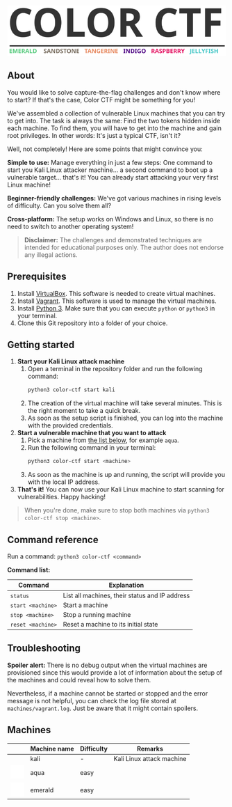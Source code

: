 ![COLOR CTF](logo/logo.svg)

## About

You would like to solve capture-the-flag challenges and don't know where to start? If that's the case, Color CTF might be something for you!

We've assembled a collection of vulnerable Linux machines that you can try to get into. The task is always the same: Find the two tokens hidden inside each machine. To find them, you will have to get into the machine and gain root privileges. In other words: It's just a typical CTF, isn't it?

Well, not completely! Here are some points that might convince you:

**Simple to use:** Manage everything in just a few steps: One command to start you Kali Linux attacker machine... a second command to boot up a vulnerable target... that's it! You can already start attacking your very first Linux machine!

**Beginner-friendly challenges:** We've got various machines in rising levels of difficulty. Can you solve them all?

**Cross-platform:** The setup works on Windows and Linux, so there is no need to switch to another operating system!

> **Disclaimer:** The challenges and demonstrated techniques are intended for educational purposes only. The author does not endorse any illegal actions.

## Prerequisites

1. Install [VirtualBox](https://www.virtualbox.org/wiki/Downloads). This software is needed to create virtual machines.
2. Install [Vagrant](https://www.vagrantup.com/downloads). This software is used to manage the virtual machines.
3. Install [Python 3](https://www.python.org/downloads/). Make sure that you can execute `python` or `python3` in your terminal.
4. Clone this Git repository into a folder of your choice.

## Getting started

1. **Start your Kali Linux attack machine**
   1. Open a terminal in the repository folder and run the following command:
      ```bash
      python3 color-ctf start kali
      ```
   2. The creation of the virtual machine will take several minutes. This is the right moment to take a quick break.
   3. As soon as the setup script is finished, you can log into the machine with the provided credentials.
2. **Start a vulnerable machine that you want to attack**
   1. Pick a machine from [the list below](#machines), for example `aqua`.
   2. Run the following command in your terminal:
      ```bash
      python3 color-ctf start <machine>
      ```
   3. As soon as the machine is up and running, the script will provide you with the local IP address.
3. **That's it!**
   You can now use your Kali Linux machine to start scanning for vulnerabilities. Happy hacking!

> When you're done, make sure to stop both machines via `python3 color-ctf stop <machine>`.

## Command reference

Run a command: `python3 color-ctf <command>`

**Command list:**

| Command | Explanation |
| --- | --- |
| `status` | List all machines, their status and IP address |
| `start <machine>` | Start a machine |
| `stop <machine>` | Stop a running machine |
| `reset <machine>` | Reset a machine to its initial state |

## Troubleshooting

**Spoiler alert:** There is no debug output when the virtual machines are provisioned since this would provide a lot of information about the setup of the machines and could reveal how to solve them.

Nevertheless, if a machine cannot be started or stopped and the error message is not helpful, you can check the log file stored at `machines/vagrant.log`. Just be aware that it might contain spoilers.

## Machines

| | Machine name | Difficulty | Remarks |
| --- | --- | --- | --- |
|  | kali | - | Kali Linux attack machine |
| ![aqua](logo/icons/aqua.svg) | aqua | easy | |
| ![emerald](logo/icons/emerald.svg) | emerald | easy | |

